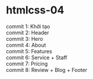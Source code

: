 # htmlcss-04
commit 1: Khởi tạo</br>
commit 2: Header</br>
commit 3: Hero</br>
commit 4: About</br>
commit 5: Features</br>
commit 6: Service + Staff</br>
commit 7: Pricing</br>
commit 8: Review + Blog + Footer
